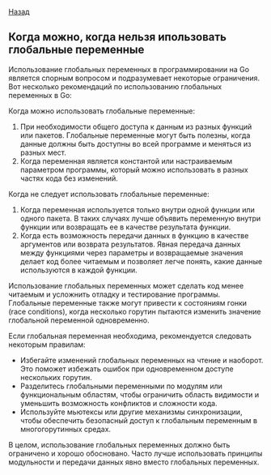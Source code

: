 [Назад](/L1/L1_.md) 
## Когда можно, когда нельзя ипользовать глобальные переменные

Использование глобальных переменных в программировании на Go является спорным вопросом и подразумевает некоторые ограничения. Вот несколько рекомендаций по использованию глобальных переменных в Go:

Когда можно использовать глобальные переменные:
1. При необходимости общего доступа к данным из разных функций или пакетов. Глобальные переменные могут быть полезны, когда данные должны быть доступны во всей программе и меняться из разных мест.
2. Когда переменная является константой или настраиваемым параметром программы, который можно использовать в разных частях кода без изменений.

Когда не следует использовать глобальные переменные:
1. Когда переменная используется только внутри одной функции или одного пакета. В таких случаях лучше объявить переменную внутри функции или возвращать ее в качестве результата функции.
2. Когда есть возможность передачи данных в функцию в качестве аргументов или возврата результатов. Явная передача данных между функциями через параметры и возвращаемые значения делает код более читаемым и позволяет легче понять, какие данные используются в каждой функции.

Использование глобальных переменных может сделать код менее читаемым и усложнить отладку и тестирование программы. Глобальные переменные также могут привести к состояниям гонки (race conditions), когда несколько горутин пытаются изменить значение глобальной переменной одновременно.

Если глобальная переменная необходима, рекомендуется следовать некоторым правилам:
- Избегайте изменений глобальных переменных на чтение и наоборот. Это поможет избежать ошибок при одновременном доступе нескольких горутин.
- Разделитесь глобальными переменными по модулям или функциональным областям, чтобы ограничить область видимости и уменьшить возможность конфликтов и сложности кода.
- Используйте мьютексы или другие механизмы синхронизации, чтобы обеспечить безопасный доступ к глобальным переменным в многогорутинных средах.

В целом, использование глобальных переменных должно быть ограничено и хорошо обосновано. Часто лучше использовать принципы модульности и передачи данных явно вместо глобальных переменных.